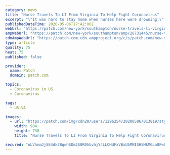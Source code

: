 ```yaml
---
category: news
title: "Nurse Travels To LI From Virginia To Help Fight Coronavirus"
excerpt: "\"It was hard to stay home when nurses here were drowning.​\" On National Nurse's Day, one woman describes why she headed to LI to help."
publishedDateTime: 2020-05-06T17:42:00Z
webUrl: "https://patch.com/new-york/southampton/nurse-travels-li-virginia-help-fight-coronavirus"
ampWebUrl: "https://patch.com/new-york/southampton/amp/28731445/nurse-travels-li-virginia-help-fight-coronavirus"
cdnAmpWebUrl: "https://patch-com.cdn.ampproject.org/c/s/patch.com/new-york/southampton/amp/28731445/nurse-travels-li-virginia-help-fight-coronavirus"
type: article
quality: 75
heat: 75
published: false

provider:
  name: Patch
  domain: patch.com

topics:
  - Coronavirus in US
  - Coronavirus

tags:
  - US-VA

images:
  - url: "https://patch.com/img/cdn20/users/1296254/20200506/013819/styles/patch_image/public/jenny___06132359164.jpg?width=984"
    width: 984
    height: 738
    title: "Nurse Travels To LI From Virginia To Help Fight Coronavirus"

secured: "oLVhnmJjSE4dk7BqwhSDm2S0R0hbvhjY4LLQHdFxVBxU5MMISH5MkMGLn8FwGLw6AvdU81mEEnQ0XhyPb+f2v7BZjAJScy0C3XolG2HR7tXk7zLJwL3Keiz+e4ykgX3AFXeAyng5W4KIctOPk39sXGBGH62e71jzeSe+LyIPglzp4dJicmLd0f3NCsCGEImsZDQ4PI5ITNaEojzVo8V2+lyog287Wvhq/UqesDt+CZSV0WNyiz2Ukot5K4JIqzFTr29qFdtWRn/+6UUH1uNnpPNX6lWrLS1c+r+eaLclbx9W84WJ8Jw17ouYYyQ0CJ9G4KDBsXyupVkZl/NqiSqG/X0QR3yKWO3Q2+LuaMzppdEbXdmmknGbGEf8cyEvczGjJN2y+oHBTlUqjq84Gr2yu8IAzCD4kehikV+I4Zfa2WseBztlfpfkvpdJ1v8B/d2rcXQbluv2W6r72rCTGemqZkbFFUK6CyVQW2xWC9FCVaI=;G0AWyPe+B++dWcbu7U5JCw=="
---
```


